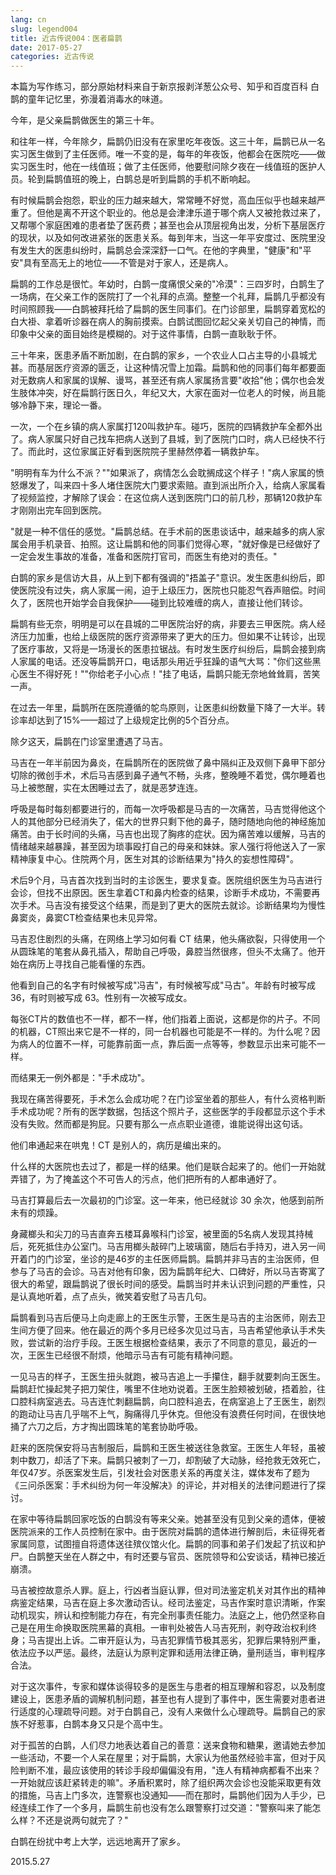```yaml
---
lang: cn
slug: legend004
title: 近古传说004：医者扁鹊
date: 2017-05-27
categories: 近古传说
---
```


本篇为写作练习，部分原始材料来自于新京报剥洋葱公众号、知乎和百度百科
白鹊的童年记忆里，弥漫着消毒水的味道。

今年，是父亲扁鹊做医生的第三十年。

和往年一样，今年除夕，扁鹊仍旧没有在家里吃年夜饭。这三十年，扁鹊已从一名实习医生做到了主任医师。唯一不变的是，每年的年夜饭，他都会在医院吃——做实习医生时，他在一线值班；做了主任医师，他要慰问除夕夜在一线值班的医护人员。轮到扁鹊值班的晚上，白鹊总是听到扁鹊的手机不断响起。

有时候扁鹊会抱怨，职业的压力越来越大，常常睡不好觉，高血压似乎也越来越严重了。但他是离不开这个职业的。他总是会津津乐道于哪个病人又被抢救过来了，又帮哪个家庭困难的患者垫了医药费；甚至也会从顶层视角出发，分析下基层医疗的现状，以及如何改进紧张的医患关系。每到年末，当这一年平安度过、医院里没有发生大的医患纠纷时，扁鹊总会深深舒一口气。在他的字典里，"健康"和"平安"具有至高无上的地位——不管是对于家人，还是病人。

扁鹊的工作总是很忙。年幼时，白鹊一度痛恨父亲的"冷漠"：三四岁时，白鹊生了一场病，在父亲工作的医院打了一个礼拜的点滴。整整一个礼拜，扁鹊几乎都没有时间照顾我——白鹊被拜托给了扁鹊的医生同事们。在门诊部里，扁鹊穿着宽松的白大褂、拿着听诊器在病人的胸前摸索。白鹊试图回忆起父亲关切自己的神情，而印象中父亲的面目始终是模糊的。对于这件事情，白鹊一直耿耿于怀。

三十年来，医患矛盾不断加剧，在白鹊的家乡，一个农业人口占主导的小县城尤甚。而基层医疗资源的匮乏，让这种情况雪上加霜。扁鹊和他的同事们每年都要面对无数病人和家属的误解、谩骂，甚至还有病人家属扬言要"收拾"他；偶尔也会发生肢体冲突，好在扁鹊行医日久，年纪又大，大家在面对一位老人的时候，尚且能够冷静下来，理论一番。

一次，一个在乡镇的病人家属打120叫救护车。碰巧，医院的四辆救护车全都外出了。病人家属只好自己找车把病人送到了县城，到了医院门口时，病人已经快不行了。而此时，这位家属正好看到医院院子里赫然停着一辆救护车。

"明明有车为什么不派？""如果派了，病情怎么会耽搁成这个样子！"病人家属的愤怒爆发了，叫来四十多人堵住医院大门要求索赔。直到派出所介入，给病人家属看了视频监控，才解除了误会：在这位病人送到医院门口的前几秒，那辆120救护车才刚刚出完车回到医院。

"就是一种不信任的感觉。"扁鹊总结。在手术前的医患谈话中，越来越多的病人家属会用手机录音、拍照。这让扁鹊和他的同事们觉得心寒，"就好像是已经做好了一定会发生事故的准备，准备和医院打官司，而医生有绝对的责任。"

白鹊的家乡是信访大县，从上到下都有强调的"捂盖子"意识。发生医患纠纷后，即使医院没有过失，病人家属一闹，迫于上级压力，医院也只能忍气吞声赔偿。时间久了，医院也开始学会自我保护——碰到比较难缠的病人，直接让他们转诊。

扁鹊有些无奈，明明是可以在县城的二甲医院治好的病，非要去三甲医院。病人经济压力加重，也给上级医院的医疗资源带来了更大的压力。但如果不让转诊，出现了医疗事故，又将是一场漫长的医患拉锯战。有时发生医疗纠纷后，扁鹊会接到病人家属的电话。还没等扁鹊开口，电话那头用近乎狂躁的语气大骂："你们这些黑心医生不得好死！""你给老子小心点！"挂了电话，扁鹊只能无奈地耸耸肩，苦笑一声。

在过去一年里，扁鹊所在医院遵循的鸵鸟原则，让医患纠纷数量下降了一大半。转诊率却达到了15%——超过了上级规定比例的5个百分点。

除夕这天，扁鹊在门诊室里遭遇了马吉。

马吉在一年半前因为鼻炎，在扁鹊所在的医院做了鼻中隔纠正及双侧下鼻甲下部分切除的微创手术，术后马吉感到鼻子通气不畅，头疼，整晚睡不着觉，偶尔睡着也马上被憋醒，实在太困睡过去了，就是恶梦连连。

呼吸是每时每刻都要进行的，而每一次呼吸都是马吉的一次痛苦，马吉觉得他这个人的其他部分已经消失了，偌大的世界只剩下他的鼻子，随时随地向他的神经施加痛苦。由于长时间的头痛，马吉也出现了胸疼的症状。因为痛苦难以缓解，马吉的情绪越来越暴躁，甚至因为琐事殴打自己的母亲和妹妹。家人强行将他送入了一家精神康复中心。住院两个月，医生对其的诊断结果为"持久的妄想性障碍"。

术后9个月，马吉首次找到当时的主诊医生，要求复查。医院组织医生为马吉进行会诊，但找不出原因。医生拿着CT和鼻内检查的结果，诊断手术成功，不需要再次手术。马吉没有接受这个结果，而是到了更大的医院去就诊。诊断结果均为慢性鼻窦炎，鼻窦CT检查结果也未见异常。

马吉忍住剧烈的头痛，在网络上学习如何看 CT 结果，他头痛欲裂，只得使用一个从圆珠笔的笔套从鼻孔插入，帮助自己呼吸，鼻腔当然很疼，但头不太痛了。他开始在病历上寻找自己能看懂的东西。

他看到自己的名字有时候被写成"冯吉"，有时候被写成"马古"。年龄有时被写成 36，有时则被写成 63。性别有一次被写成女。

每张CT片的数值也不一样，都不一样，他们指着上面说，这都是你的片子。不同的机器，CT照出来它是不一样的，同一台机器也可能是不一样的。为什么呢？因为病人的位置不一样，可能靠前面一点，靠后面一点等等，参数显示出来可能不一样。

而结果无一例外都是："手术成功"。

我现在痛苦得要死，手术怎么会成功呢？在门诊室坐着的那些人，有什么资格判断手术成功呢？所有的医学数据，包括这个照片子，这些医学的手段都显示这个手术没有失败。然而都是狗屁。只要有那么一点点职业道德，谁能说得出这句话。

他们串通起来在哄鬼！CT 是别人的，病历是编出来的。

什么样的大医院也去过了，都是一样的结果。他们是联合起来了的。他们一开始就弄错了，为了掩盖这个不可告人的污点，他们把所有的人都串通好了。

马吉打算最后去一次最初的门诊室。这一年来，他已经就诊 30 余次，他感到前所未有的烦躁。

身藏榔头和尖刀的马吉直奔五楼耳鼻喉科门诊室，被里面的5名病人发现其持械后，死死抵住办公室门。马吉用榔头敲碎门上玻璃窗，随后右手持刃，进入另一间开着门的门诊室，坐诊的是46岁的主任医师扁鹊。扁鹊并非马吉的主治医师，但参与了马吉的会诊。马吉对他有印象，因为扁鹊年纪大、口碑好，所以马吉寄寓了很大的希望，跟扁鹊说了很长时间的感受。扁鹊当时并未认识到问题的严重性，只是认真地听着，点了点头，微笑着安慰了马吉几句。

扁鹊看到马吉后便马上向走廊上的王医生示警，王医生是马吉的主治医师，刚去卫生间方便了回来。他在最近的两个多月已经多次见过马吉，马吉希望他承认手术失败，尝试新的治疗手段。王医生根据检查结果，表示了不同意的意见，最近的一次，王医生已经很不耐烦，他暗示马吉有可能有精神问题。

一见马吉的样子，王医生扭头就跑，被马吉追上一手攥住，翻手就要刺向王医生。扁鹊赶忙操起凳子把刀架住，嘴里不住地劝说着。王医生脸颊被划破，捂着脸，往口腔科病室逃去。马吉连忙刺翻扁鹊，向口腔科追去，在病室追上了王医生，剧烈的跑动让马吉几乎喘不上气，胸痛得几乎休克。但他没有浪费任何时间，在很快地捅了六刀之后，方才掏出圆珠笔的笔套协助呼吸。

赶来的医院保安将马吉制服后，扁鹊和王医生被送往急救室。王医生人年轻，虽被刺中数刀，却活了下来。扁鹊只被刺了一刀，却割破了大动脉，经抢救无效死亡，年仅47岁。杀医案发生后，引发社会对医患关系的再度关注，媒体发布了题为《三问杀医案：手术纠纷为何一年没解决》的评论，并对相关的法律问题进行了探讨。

在家中等待扁鹊回家吃饭的白鹊没有等来父亲。她甚至没有见到父亲的遗体，便被医院派来的工作人员控制在家中。由于医院对扁鹊的遗体进行解剖后，未征得死者家属同意，试图擅自将遗体送往殡仪馆火化。扁鹊的同事和弟子们发起了抗议和护尸。白鹊整天坐在人群之中，有时还要与官员、医院领导和公安谈话，精神已接近崩溃。

马吉被控故意杀人罪。庭上，行凶者当庭认罪，但对司法鉴定机关对其作出的精神病鉴定结果，马吉在庭上多次激动否认。经司法鉴定，马吉作案时意识清晰，作案动机现实，辨认和控制能力存在，有完全刑事责任能力。法庭之上，他仍然坚称自己是在用生命换取医院黑幕的真相。一审判处被告人马吉死刑，剥夺政治权利终身；马吉提出上诉。二审开庭认为，马吉犯罪情节极其恶劣，犯罪后果特别严重，依法应予以严惩。最终，法庭认为原判定罪和适用法律正确，量刑适当，审判程序合法。

对于这次事件，专家和媒体谈得较多的是医生与患者的相互理解和容忍，以及制度建设上，医患矛盾的调解机制问题，甚至也有人提到了事件中，医生需要对患者进行适度的心理疏导问题。对于白鹊自己，没有人来做什么心理疏导。扁鹊自己的家族不好惹事，白鹊本身又只是个高中生。

对于孤苦的白鹊，人们尽力地表达着自己的善意：送来食物和糖果，邀请她去参加一些活动，不要一个人呆在屋里；对于扁鹊，大家认为他虽然经验丰富，但对于风险判断不准，最应该使用的转诊手段却偏偏没有用，"连人有精神病都看不出来？一开始就应该赶紧转走的嘛"。矛盾积累时，除了组织两次会诊也没能采取更有效的措施，马吉上门多次，连警察也没通知——而在那时，扁鹊他们因为人手少，已经连续工作了一个多月，扁鹊生前也没有怎么跟警察打过交道："警察叫来了能怎么样？不还是说两句就完了？"

白鹊在纷扰中考上大学，远远地离开了家乡。

2015.5.27


